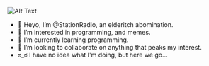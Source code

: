 ![Alt Text](https://64.media.tumblr.com/1f52b709b7f0ebbda06e13adfb34a485/c579477dafa3b162-2e/s1280x1920/16b474b27928b212186d438d347bfaf2d6532d40.gifv)
- 👋  Heyo, I’m @StationRadio, an elderitch abomination.
- 👀  I’m interested in programming, and memes.
- 🌱  I’m currently learning programming.
- 💞️  I’m looking to collaborate on anything that peaks my interest.
- ಠ_ಠ  I have no idea what I'm doing, but here we go...
<!---
StationRadio/StationRadio is a ✨ special ✨ repository because its `README.md` (this file) appears on your GitHub profile.
You can click the Preview link to take a look at your changes.
--->

